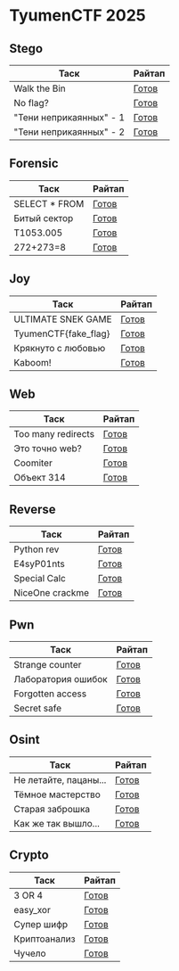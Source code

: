 # TyumenCTF 2025

## Stego

| Таск                    | Райтап                                     |
| ----------------------- | ------------------------------------------ |
| Walk the Bin            | [Готов](https://github.com/lciga/TyumenCTF-2025-Writeups/blob/main/stego/Walk%20the%20Bin/README.md)             |
| No flag?                | [Готов](https://github.com/lciga/TyumenCTF-2025-Writeups/blob/main/stego/No%20flag%3F/README.md/)                 |
| "Тени неприкаянных" - 1 | [Готов](https://github.com/lciga/TyumenCTF-2025-Writeups/blob/main/stego/%22%D0%A2%D0%B5%D0%BD%D0%B8%20%D0%BD%D0%B5%D0%BF%D1%80%D0%B8%D0%BA%D0%B0%D1%8F%D0%BD%D0%BD%D1%8B%D1%85%22%20-%201/README.md)  |
| "Тени неприкаянных" - 2 | [Готов](https://github.com/lciga/TyumenCTF-2025-Writeups/blob/main/stego/%22%D0%A2%D0%B5%D0%BD%D0%B8%20%D0%BD%D0%B5%D0%BF%D1%80%D0%B8%D0%BA%D0%B0%D1%8F%D0%BD%D0%BD%D1%8B%D1%85%22%20-%202/README.md)  |

## Forensic

| Таск                    | Райтап                               |
| ----------------------- | ------------------------------------ |
| SELECT * FROM           | [Готов](https://github.com/lciga/TyumenCTF-2025-Writeups/blob/main/forensic/SELECT%20*%20FROM/README.md)    | 
| Битый сектор            | [Готов](https://github.com/lciga/TyumenCTF-2025-Writeups/blob/main/forensic/%D0%91%D0%B8%D1%82%D1%8B%D0%B9%20%D1%81%D0%B5%D0%BA%D1%82%D0%BE%D1%80/README.md)    |
| T1053.005               | [Готов](https://github.com/lciga/TyumenCTF-2025-Writeups/blob/main/forensic/T1053.005/README.md)       |
| 272+273=8               | [Готов](https://github.com/lciga/TyumenCTF-2025-Writeups/blob/main/forensic/272%2B273%3D8/README.md)       |

## Joy

| Таск                    | Райтап                               |
| ----------------------- | ------------------------------------ |
| ULTIMATE SNEK GAME      | [Готов](https://github.com/lciga/TyumenCTF-2025-Writeups/blob/main/joy/ULTIMATE%20SNEK%20GAME/README.md)   |
| TyumenCTF{fake_flag}    | [Готов](https://github.com/lciga/TyumenCTF-2025-Writeups/blob/main/joy/TyumenCTF%7Bfake_flag%7D/README.md)  |
| Крякнуто с любовью      | [Готов](https://github.com/lciga/TyumenCTF-2025-Writeups/blob/main/joy/%D0%9A%D1%80%D1%8F%D0%BA%D0%BD%D1%83%D1%82%D0%BE%20%D1%81%20%D0%BB%D1%8E%D0%B1%D0%BE%D0%B2%D1%8C%D1%8E/README.md)   |
| Kaboom!                 | [Готов](https://github.com/lciga/TyumenCTF-2025-Writeups/blob/main/joy/Kaboom!/README.md)              |

## Web

| Таск                    | Райтап                              |
| ----------------------- | ----------------------------------- |
| Too many redirects      | [Готов](https://github.com/lciga/TyumenCTF-2025-Writeups/blob/main/web/Too%20many%20redirects/README.md)  |
| Это точно web?          | [Готов](https://github.com/lciga/TyumenCTF-2025-Writeups/blob/main/web/%D0%AD%D1%82%D0%BE%20%D1%82%D0%BE%D1%87%D0%BD%D0%BE%20web%3F/README.md)      |
| Coomiter                | [Готов](https://github.com/lciga/TyumenCTF-2025-Writeups/blob/main/web/Coomiter/README.md)            |
| Объект 314              | [Готов](https://github.com/lciga/TyumenCTF-2025-Writeups/blob/main/web/%D0%9E%D0%B1%D1%8A%D0%B5%D0%BA%D1%82%20314/README.md)          |

## Reverse

| Таск                    | Райтап                               |
| ----------------------- | ------------------------------------ |
| Python rev              | [Готов](./reverse/Python%rev/)       |
| E4syP01nts              | [Готов](./reverse/E4syP01nts/)       |
| Special Calc            | [Готов](./reverse/Special%Calc/)     |
| NiceOne crackme         | [Готов](./reverse/NiceOne%crackme/)  |

## Pwn

| Таск                    | Райтап                              |
| ----------------------- | ----------------------------------- |
| Strange counter         | [Готов](./pwn/Strange%counter/)     |
| Лаборатория ошибок      | [Готов](./pwn/Лаборатория%ошибок/)  |
| Forgotten access        | [Готов](./pwn/Forgotten%access/)    |
| Secret safe             | [Готов](./pwn/Secret%safe/)         |

## Osint

| Таск                    | Райтап                                   |
| ----------------------- | ---------------------------------------- |
| Не летайте, пацаны...   | [Готов](./osint/Не%летайте,%пацаны.../)  |
| Тёмное мастерство       | [Готов](./osint/Тёмное%мастерство/)      |
| Старая заброшка         | [Готов](./osint/Старая%заброшка/)        |
| Как же так вышло...     | [Готов](./osint/Как%же%так%вышло.../)    |

## Crypto

| Таск                    | Райтап                           |
| ----------------------- | -------------------------------- |
| 3 OR 4                  | [Готов](./crypto/3%OR4/)         |
| easy_xor                | [Готов](./crypto/easy_xor/)      | 
| Супер шифр              | [Готов](./crypto/Супер%шифр/)    |
| Криптоанализ            | [Готов](./crypto/Криптоанализ/)  |
| Чучело                  | [Готов](./crypto/Чучело/)        |